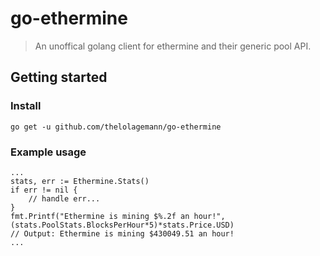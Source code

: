 # go-ethermine

> An unoffical golang client for ethermine and their generic pool API.

## Getting started

### Install

```
go get -u github.com/thelolagemann/go-ethermine
```

### Example usage

```golang
...
stats, err := Ethermine.Stats()
if err != nil {
    // handle err...
}
fmt.Printf("Ethermine is mining $%.2f an hour!", (stats.PoolStats.BlocksPerHour*5)*stats.Price.USD)
// Output: Ethermine is mining $430049.51 an hour!
...
```
